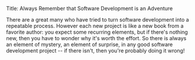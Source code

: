 Title: Always Remember that Software Development is an Adventure

There are a great many who have tried to turn software development into a repeatable process. However each new project is like a new book from a favorite author: you expect some recurring elements, but if there's nothing new, then you have to wonder why it's worth the effort. So there is always an element of mystery, an element of surprise, in any good software development project -- if there isn't, then you're probably doing it wrong!